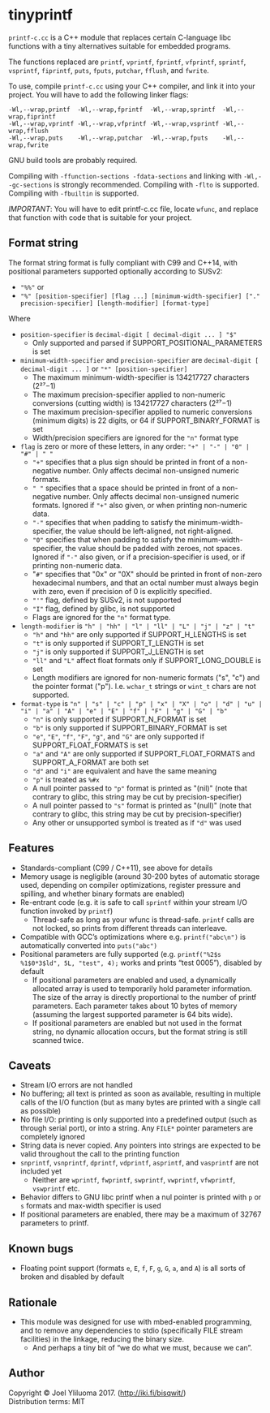 # tinyprintf

`printf-c.cc` is a C++ module that replaces certain C-language libc functions
with a tiny alternatives suitable for embedded programs.

The functions replaced are `printf`, `vprintf`, `fprintf`, `vfprintf`, `sprintf`, `vsprintf`, `fiprintf`, `puts`, `fputs`, `putchar`, `fflush`, and `fwrite`.

To use, compile `printf-c.cc` using your C++ compiler, and link it into your project.
You will have to add the following linker flags:

    -Wl,--wrap,printf  -Wl,--wrap,fprintf  -Wl,--wrap,sprintf  -Wl,--wrap,fiprintf    
    -Wl,--wrap,vprintf -Wl,--wrap,vfprintf -Wl,--wrap,vsprintf -Wl,--wrap,fflush    
    -Wl,--wrap,puts    -Wl,--wrap,putchar  -Wl,--wrap,fputs    -Wl,--wrap,fwrite    

GNU build tools are probably required.

Compiling with `-ffunction-sections -fdata-sections` and linking with `-Wl,--gc-sections` is strongly recommended.
Compiling with `-flto` is supported.
Compiling with `-fbuiltin` is supported.

*IMPORTANT*: You will have to edit printf-c.cc file, locate `wfunc`,
and replace that function with code that is suitable for your project.

## Format string

The format string format is fully compliant with C99 and C++14,
with positional parameters supported optionally according to SUSv2:

* `"%%"` or
* `"%" [position-specifier] [flag ...] [minimum-width-specifier] ["." precision-specifier] [length-modifier] [format-type]`

Where
* `position-specifier` is `decimal-digit [ decimal-digit ... ] "$"`
  * Only supported and parsed if SUPPORT_POSITIONAL_PARAMETERS is set
* `minimum-width-specifier` and `precision-specifier` are `decimal-digit [ decimal-digit ... ]` or `"*" [position-specifier]`
  * The maximum minimum-width-specifier is 134217727 characters (2²⁷−1)
  * The maximum precision-specifier applied to non-numeric conversions (cutting width) is 134217727 characters (2²⁷−1)
  * The maximum precision-specifier applied to numeric conversions (minimum digits) is 22 digits, or 64 if SUPPORT_BINARY_FORMAT is set
  * Width/precision specifiers are ignored for the `"n"` format type
* `flag` is zero or more of these letters, in any order: `"+" | "-" | "0" | "#" | " "`
  * `"+"` specifies that a plus sign should be printed in front of a non-negative number. Only affects decimal non-unsigned numeric formats.
  * `" "` specifies that a space should be printed in front of a non-negative number. Only affects decimal non-unsigned numeric formats. Ignored if `"+"` also given, or when printing non-numeric data.
  * `"-"` specifies that when padding to satisfy the minimum-width-specifier, the value should be left-aligned, not right-aligned.
  * `"0"` specifies that when padding to satisfy the minimum-width-specifier, the value should be padded with zeroes, not spaces. Ignored if `"-"` also given, or if a precision-specifier is used, or if printing non-numeric data.
  * "`#"` specifies that "0x" or "0X" should be printed in front of non-zero hexadecimal numbers, and that an octal number must always begin with zero, even if precision of 0 is explicitly specified.
  * `"'"` flag, defined by SUSv2, is not supported
  * `"I"` flag, defined by glibc, is not supported
  * Flags are ignored for the `"n"` format type.
* `length-modifier` is `"h" | "hh" | "l" | "ll" | "L" | "j" | "z" | "t"`
  * `"h"` and `"hh"` are only supported if SUPPORT_H_LENGTHS is set
  * `"t"` is only supported if SUPPORT_T_LENGTH is set
  * `"j"` is only supported if SUPPORT_J_LENGTH is set
  * `"ll"` and `"L"` affect float formats only if SUPPORT_LONG_DOUBLE is set
  * Length modifiers are ignored for non-numeric formats ("s", "c") and the pointer format ("p"). I.e. `wchar_t` strings or `wint_t` chars are not supported.
* `format-type` is `"n" | "s" | "c" | "p" | "x" | "X" | "o" | "d" | "u" | "i" | "a" | "A" | "e" | "E" | "f" | "F" | "g" | "G" | "b"`
  * `"n"` is only supported if SUPPORT_N_FORMAT is set
  * `"b"` is only supported if SUPPORT_BINARY_FORMAT is set
  * `"e"`, `"E"`, `"f"`, `"F"`, `"g"`, and `"G"` are only supported if SUPPORT_FLOAT_FORMATS is set
  * `"a"` and `"A"` are only supported if SUPPORT_FLOAT_FORMATS and SUPPORT_A_FORMAT are both set
  * `"d"` and `"i"` are equivalent and have the same meaning
  * `"p"` is treated as `%#x`
  * A null pointer passed to `"p"` format is printed as "(nil)" (note that contrary to glibc, this string may be cut by precision-specifier)
  * A null pointer passed to `"s"` format is printed as "(null)" (note that contrary to glibc, this string may be cut by precision-specifier)
  * Any other or unsupported symbol is treated as if `"d"` was used

## Features

* Standards-compliant (C99 / C++11), see above for details
* Memory usage is negligible (around 30-200 bytes of automatic storage used, depending on compiler optimizations, register pressure and spilling, and whether binary formats are enabled)
* Re-entrant code (e.g. it is safe to call `sprintf` within your stream I/O function invoked by `printf`)
  * Thread-safe as long as your wfunc is thread-safe. `printf` calls are not locked, so prints from different threads can interleave.
* Compatible with GCC’s optimizations where e.g. `printf("abc\n")` is automatically converted into `puts("abc")`
* Positional parameters are fully supported (e.g. `printf("%2$s %1$0*3$ld", 5L, "test", 4);` works and prints “test 0005”), disabled by default
  * If positional parameters are enabled and used, a dynamically allocated array is used to temporarily hold parameter information. The size of the array is directly proportional to the number of printf parameters. Each parameter takes about 10 bytes of memory (assuming the largest supported parameter is 64 bits wide).
  * If positional parameters are enabled but not used in the format string, no dynamic allocation occurs, but the format string is still scanned twice.

## Caveats

* Stream I/O errors are not handled
* No buffering; all text is printed as soon as available, resulting in multiple calls of the I/O function (but as many bytes are printed with a single call as possible)
* No file I/O: printing is only supported into a predefined output (such as through serial port), or into a string. Any `FILE*` pointer parameters are completely ignored
* String data is never copied. Any pointers into strings are expected to be valid throughout the call to the printing function
* `snprintf`, `vsnprintf`, `dprintf`, `vdprintf`, `asprintf`, and `vasprintf` are not included yet
  * Neither are `wprintf`, `fwprintf`, `swprintf`, `vwprintf`, `vfwprintf`, `vswprintf` etc.
* Behavior differs to GNU libc printf when a nul pointer is printed with `p` or `s` formats and max-width specifier is used
* If positional parameters are enabled, there may be a maximum of 32767 parameters to printf.

## Known bugs

* Floating point support (formats `e`, `E`, `f`, `F`, `g`, `G`, `a`, and `A`) is all sorts of broken and disabled by default

## Rationale

* This module was designed for use with mbed-enabled programming, and to remove any dependencies to stdio (specifically FILE stream facilities) in the linkage, reducing the binary size.
  * And perhaps a tiny bit of “we do what we must, because we can”.

## Author

Copyright © Joel Yliluoma 2017. (http://iki.fi/bisqwit/)    
Distribution terms: MIT
